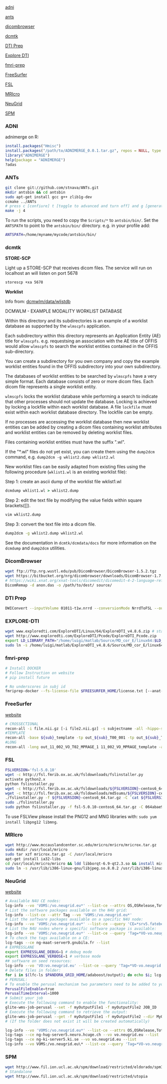 [adni](#adni) 

[ants](#ants) 

[dicombrowser](#dicombrowser) 

[dcmtk](#dicmtk) 

[DTI Prep](#dti-prep)

[Explore DTI](#explore-dti)

[fmri-prep](#fmri-prep)

[FreeSurfer](#freesurfer)

[FSL](#fsl)

[MRIcro](#mricro)

[NeuGrid](#neugrid)

[SPM](#spm)

### ADNI
adnimerge on R:
```R
install.packages("Hmisc")
install.packages("/path/to/ADNIMERGE_0.0.1.tar.gz", repos = NULL, type = "source")
library("ADNIMERGE")
help(package = "ADNIMERGE")
?adas
```

### ANTs
```bash
git clone git://github.com/stnava/ANTs.git
mkdir antsbin && cd antsbin
sudo apt-get install gcc g++ zlib1g-dev
ccmake ../ANTs
# press c [confiure] t [toggle to advanced and turn off] and g [generate]
make -j 4
```
To run the scripts, you need to copy the `Scripts/*` to `antsbin/bin/`.
Set the `ANTSPATH` to point to the `antsbin/bin/` directory. e.g. in your profile add:
```bash
ANTSPATH=/home/myname/mycode/antsbin/bin/
```


### dcmtk

**STORE-SCP**

Light up a STORE-SCP that receives dicom files.
The service will run on localhost an will listen on port 5678
```cmd
storescp +xa 5678
```

**Worklist**

Info from:
[dcmwlm/data/wlistdb](https://github.com/InsightSoftwareConsortium/DCMTK/tree/master/dcmwlm/data/wlistdb)

DCMWLM - EXAMPLE MODALITY WORKLIST DATABASE

Within this directory and its subdirectories is an example of a worklist database as supported by the `wlmscpfs` application.

Each subdirectory within this directory represents an Application Entity (AE) title for `wlmscpfs`.
e.g. requestsing an association with the AE title of OFFIS would allow `wlmscpfs` to search the worklist entities contained in the OFFIS sub-directory.

You can create a subdirectory for you own company and copy the example worklist entities found in the OFFIS subdirectory into your own subdirectory.

The databases of worklist entities to be searched by `wlmscpfs` have a very simple format.  Each database consists of zero or more dicom files.
Each dicom file represents a single worklist entity.

`wlmscpfs` locks the worklist database while performing a search to indicate that other processes should not update the database. 
Locking is achieved by locking a lockfile within each worklist database.
A file `lockfile` must exist within each worklist database directory.
The lockfile can be empty.

If no processes are accessing the worklist database then new worklist entities can be added by creating a dicom files containing worklist attributes and worklist entities can be removed by deleting worklist files.  

Files containing worklist entities must have the suffix ".wl".

If the "*.wl" files do not yet exist, you can create them using
the `dump2dcm` command, e.g.
	`dump2dcm -g wklist2.dump wklist2.wl`

New worklist files can be easily adapted from existing files using the following procedure (`wklist1.wl` is an existing worklist file):

Step 1: create an ascii dump of the worklist file wklist1.wl
```cmd
dcmdump wklist1.wl > wklist2.dump
```

Step 2: edit the text file by modifying the value fields within square brackets([]).  
```cmd
vim wklist2.dump 
```

Step 3: convert the text file into a dicom file.
```cmd
dump2dcm -g wklist2.dump wklist2.wl
```

See the documentation in `dcmtk/dcmdata/docs` for more information
on the `dcmdump` and `dump2dcm` utilities.


### DicomBrowser
```bash
wget ftp://ftp.nrg.wustl.edu/pub/DicomBrowser/DicomBrowser-1.5.2.tgz
wget https://bitbucket.org/nrg/dicombrowser/downloads/DicomBrowser-1.7.0b5-bin-with-dependencies.jar
# https://wiki.xnat.org/xnat-tools/dicomedit/dicomedit-4-2-language-reference
DicomRemap -d anon.das -o /path/to/dest/ source/
```

### DTI Prep
```bash
DWIConvert --inputVolume 01011-t1w.nrrd --conversionMode NrrdToFSL --outputVolume testout.nii --outputBVectors testout.bvecs --outputBValues testout.bvals
```

### EXPLORE-DTI
```bash
wget www.exploredti.com/ExploreDTI/Linux/64/ExploreDTI_v4.8.6.zip # standalone
wget http://www.exploredti.com/ExploreDTI/Pcode/ExploreDTI_Pcode.zip
export LD_LIBRARY_PATH="/home/luigi/matlab/Source/MD_cor_E/linux64:$LD_LIBRARY_PATH"
sudo ln -s /home/luigi/matlab/ExploreDTI_v4.8.6/Source/MD_cor_E/linux64/libANNlib.so /usr/lib/libANNlib.so
```

### fmri-prep
```bash
# Install DOCKER
# Follow Instruction on website
# pip install future

# No underscores in subj id
fmriprep-docker --fs-license-file $FREESURFER_HOME/license.txt [--anat-only  --longitudinal --fs-no-reconall --participant_label PARTICIPANT_LABEL '0040043MACL'] --work-dir <full path to WD> <full path to BIDS> <full path to OUT dir>
```

### FreeSurfer
[website](https://surfer.nmr.mgh.harvard.edu/)
```bash
# CROSSECTIONAL
recon-all -i file.nii.gz [-i file2.nii.gz] -s subjectname -all -hippo-subfields
#TEMPLATE
recon-all -base ${sub}_template -tp out_${sub}_T00_001 -tp out_${sub}_T06_001 -all
#LONG
recon-all -long out_11_002_VO_T02_MPRAGE_1 11_002_VO_MPRAGE_template -all -hippo-subfields
```

### FSL
```bash
FSLVERSION='fsl-5.0.10'
wget -c http://fsl.fmrib.ox.ac.uk/fsldownloads/fslinstaller.py
activate python2.x
python fslinstaller.py
wget -c http://fsl.fmrib.ox.ac.uk/fsldownloads/${FSLVERSION}-centos6_64.tar.gz
wget -c http://fsl.fmrib.ox.ac.uk/fsldownloads/md5sums/${FSLVERSION}-centos6_64.tar.gz.md5
./fslinstaller.py -f ${FSLVERSION}-centos6_64.tar.gz -C `cat ${FSLVERSION}-centos6_64.tar.gz.md5` -d /usr/local/
sudo ./fslinstaller.py
sudo python fslinstaller.py -f fsl-5.0.10-centos6_64.tar.gz -C 064abae9083e69fafd114dedd9add465 -T md5 -d /home/luigi/Software/fsl-5.0.10 # the directory must not exists
```
To use FSLView please install the PNG12 and MNG libraries with: `sudo yum install libpng12 libmng`.

### MRIcro
```bash
wget http://www.mccauslandcenter.sc.edu/mricro/mricro/mricrox.tar.gz
sudo mkdir /usr/local/mricro
sudo tar xzf mricrox.tar.gz -C /usr/local/mricro
apt-get install ia32-libs
cd /usr/local/mricro/mricro && ldd libborqt-6.9-qt2.3.so && install missing libraries
sudo ln -s /usr/lib/i386-linux-gnu/libjpeg.so.8.0.2 /usr/lib/i386-linux-gnu/libjpeg.so.62
```

### NeuGrid
[website](https://neugrid4you.eu/)
```bash
# Available N4U CE nodes:
lcg-info --vo 'VOMS:/vo.neugrid.eu*' --list-ce --attrs OS,OSRelease,TotalCPUs,FreeCPUs,RunningJobs,FreeJobSlots,WaitingJobs
# List the software packages available on the N4U grid:
lcg-info --list-ce --attr Tag --vo 'VOMS:/vo.neugrid.eu*'
# List the software packages available on a specific N4U node:
lcg-info --vo 'VOMS:/vo.neugrid.eu*' --list-ce --query 'CE=*srv5.fatebenefratelli.it*' --attrs Tag | grep -E 'CE:|neugrid'
# List the N4U nodes where a specific software package is available:
lcg-info --vo 'VOMS:/vo.neugrid.eu*' --list-ce --query 'Tag=*VO-vo.neugrid.eu-freesurfer-5.1.0*'
# To check the tags available on a CE:
lcg-tags --ce ng-maat-server9.gnubila.fr --list 
# EXPRESSLANE
export EXPRESSLANE_DEBUG=1 # debug mode
export EXPRESSLANE_VERBOSE=1 # verbose mode
## software on seed resources:
lcg-info --vo 'VO:vo.neugrid.eu' --list-ce --query 'Tag=*VO-vo.neugrid.eu-cmtk-20140723*' --attrs TotalCPUs,FreeCPUs,RunningJobs
# Delete files in folder:
for i in $(lfc-ls $PANDORA_GRID_HOME/adaboost/output); do echo $i; lcg-del -a lfn:$PANDORA_GRID_HOME/adaboost/output/$i & sleep 0.1; done
# PERUSAL:
# To enable the perusal mechanism two parameters need to be added to your .ext file:
PerusalFileEnable=true
PerusalTimeInterval=1000
# Submit your job
# Execute the following command to enable the functionality:
glite-wms-job-perusal --set -f myOutputFile1 -f myOutputFile2 JOB_ID
# Execute the following command to retrieve the output:
glite-wms-job-perusal --get -f myOutputFile1 -f myOutputFile2 --dir MyOutputFolder JOB_ID
# (If the folder does not exist it will be created automatically)
```

```bash
lcg-info --vo 'VOMS:/vo.neugrid.eu*' --list-ce --attrs OS,OSRelease,TotalCPUs,FreeCPUs,RunningJobs,FreeJobSlots,WaitingJobs
lcg-tags --ce ng-hug-server5.neuro.hcuge.ch --vo vo.neugrid.eu --list
lcg-tags --ce ng-ki-server5.ki.se --vo vo.neugrid.eu --list
lcg-info --vo VOMS:/vo.neugrid.eu\* --list-ce --query 'Tag=*VO-vo.neugrid.eu-freesurfer-5.1.0*'
```

### SPM
```bash
wget http://www.fil.ion.ucl.ac.uk/spm/download/restricted/eldorado/spm12.zip
# Standalone
wget http://www.fil.ion.ucl.ac.uk/spm/download/restricted/utopia
```
